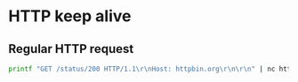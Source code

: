 # HTTP keep alive

## Regular HTTP request

```bash
printf "GET /status/200 HTTP/1.1\r\nHost: httpbin.org\r\n\r\n" | nc httpbin.org 80
```
